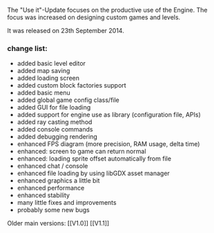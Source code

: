 The "Use it"-Update focuses on the productive use of the Engine.
The focus was increased on designing custom games and levels.

It was released on 23th September 2014.

### change list:
- added basic level editor
- added map saving
- added loading screen
- added custom block factories support
- added basic menu
- added global game config class/file
- added GUI for file loading
- added support for engine use as library (configuration file, APIs)
- added ray casting method
- added console commands
- added debugging rendering
- enhanced FPS diagram (more precision, RAM usage, delta time)
- enhanced: screen to game can return normal
- enhanced: loading sprite offset automatically from file
- enhanced chat / console
- enhanced file loading by using libGDX asset manager
- enhanced graphics a little bit
- enhanced performance
- enhanced stability
- many little fixes and improvements
- probably some new bugs

Older main versions:
[[V1.0]] [[V1.1]]